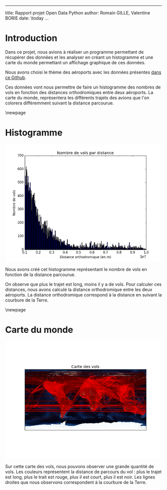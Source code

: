
---
title: Rapport projet Open Data Python
author: Romain GILLE, Valentine BORIE
date: \today
...

# Introduction

Dans ce projet, nous avions à réaliser un programme permettant de récupérer des
données et les analyser en créant un histogramme et une carte du monde
permettant un affichage graphique de ces données.

Nous avons choisi le thème des aéroports avec les données présentes
[dans ce Github](https://github.com/jpatokal/openflights/tree/master/data).

Ces données vont nous permettre de faire un histogramme des nombres de vols en
fonction des distances orthodromiques entre deux aéroports. La carte du monde,
représentera les différents trajets des avions que l'on colorera différemment
suivant la distance parcourue.

\newpage

# Histogramme

![Histogramme](../histogramme/histo.png)

Nous avons créé cet histogramme représentant le nombre de vols en fonction de
la distance parcourue.

On observe que plus le trajet est long, moins il y a de vols. Pour calculer
ces distances, nous avons calculé la distance orthodromique entre les deux
aéroports. La distance orthodromique correspond à la distance en suivant la
courbure de la Terre.

\newpage

# Carte du monde

![Carte](../map/map.png)

Sur cette carte des vols, nous pouvons observer une grande quantité de vols.
Les couleurs représentent la distance de parcours du vol : plus le trajet est
long, plus le trait est rouge, plus il est court, plus il est noir. Les lignes
droites que nous observons correspondent à la courbure de la Terre.